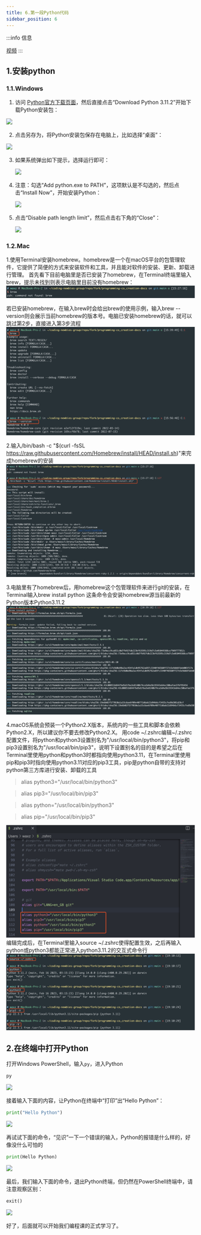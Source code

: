 ```yaml
---
title: 6.第一段Python代码
sidebar_position: 6
---
```


:::info 信息

[视频](https://www.bilibili.com/video/BV18s4y1j7KQ/?vd_source=4a888db8814702b2062fcaf2575be745)
:::

## 1.安装python

### 1.1.Windows

1. 访问 [Python官方下载页面](https://www.python.org/downloads/)，然后直接点击“Download Python 3.11.2”开始下载Python安装包：

![](p0-6-python.assets/image-20230222195705541.png)

2. 点击另存为，将Python安装包保存在电脑上，比如选择“桌面”：

![](p0-6-python.assets/image-20230222195857243.png)

3. 如果系统弹出如下提示，选择运行即可：

   ![](p0-6-python.assets/image-20230222200252815.png)


4. 注意：勾选“Add python.exe to PATH”，这项默认是不勾选的，然后点击“Install Now”，开始安装Python：

   ![](p0-6-python.assets/image-20230222200409378.png)

5. 点击“Disable path length limit”，然后点击右下角的“Close”：

   ![](p0-6-python.assets/image-20230222200550262.png)

### 1.2.Mac

1.使用Terminal安装homebrew。homebrew是一个在macOS平台的包管理软件，它提供了简便的方式来安装软件和工具，并且能对软件的安装、更新、卸载进行管理。
首先看下目前电脑里是否已安装了homebrew，在Terminal终端里输入brew，提示未找到则表示电脑里目前没有homebrew：
![brew-1](p0-6-python.assets/brew-1.png)

若已安装homebrew，在输入brew时会给出brew的使用示例，输入brew --version则会展示当前homebrew的版本号。电脑已安装homebrew的话，就可以跳过第2步，直接进入第3步流程
![brew-3](p0-6-python.assets/brew-3.png)

2.输入/bin/bash -c "$(curl -fsSL https://raw.githubusercontent.com/Homebrew/install/HEAD/install.sh)"来完成homebrew的安装
![brew-2](p0-6-python.assets/brew-2.png)

3.电脑里有了homebrew后，用homebrew这个包管理软件来进行git的安装，在Terminal输入brew install python
这条命令会安装homebrew源当前最新的Python版本Python3.11.2
![mac-python-1](p0-6-python.assets/mac-python-1.png)

4.macOS系统会预装一个Python2.X版本，系统内的一些工具和脚本会依赖Python2.X，所以建议你不要去修改Python2.X。
用code ~/.zshrc编辑~/.zshrc配置文件，将python和python3设置别名为"/usr/local/bin/python3"，将pip和pip3设置别名为"/usr/local/bin/pip3"，说明下设置别名的目的是希望之后在Terminal里使用python和python3时都指向使用python3.11，在Terminal里使用pip和pip3时指向使用python3.11对应的pip3工具，pip是python自带的支持对python第三方库进行安装、卸载的工具
> alias python3="/usr/local/bin/python3"

> alias pip3="/usr/local/bin/pip3"

> alias python="/usr/local/bin/python3"

> alias pip="/usr/local/bin/pip3"

![mac-python-2](p0-6-python.assets/mac-python-2.png)
编辑完成后，在Terminal里输入source ~/.zshrc使得配置生效，之后再输入python或python3都能正常进入python3.11.2的交互式命令行
![mac-python-3](p0-6-python.assets/mac-python-3.png)

## 2.在终端中打开Python

打开Windows PowerShell，输入`py`，进入Python

```powershell
py
```

![](p0-6-python.assets/image-20230222200829479.png)

接着输入下面的内容，让Python在终端中“打印”出“Hello Python”：

``` python
print("Hello Python")
```

![](p0-6-python.assets/image-20230222201018915.png)

再试试下面的命令，“见识”一下一个错误的输入，Python的报错是什么样的，好像没什么可怕的

```python
print(Hello Python)
```

![](p0-6-python.assets/image-20230222201127859.png)

最后，我们输入下面的命令，退出Python终端，但仍然在PowerShell终端中，请注意观察区别：

```python
exit()
```

![](p0-6-python.assets/image-20230222201251544.png)

好了，后面就可以开始我们编程课的正式学习了。